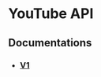 # YouTube API

## Documentations

+ ### [V1][documentation_v1]

[documentation_v1]: documentations/v1/documentation.json